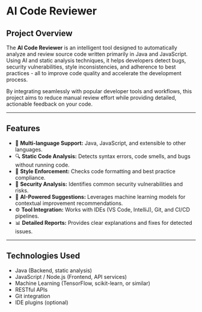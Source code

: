 # AI Code Reviewer

## Project Overview

The **AI Code Reviewer** is an intelligent tool designed to automatically analyze and review source code written primarily in Java and JavaScript. Using AI and static analysis techniques, it helps developers detect bugs, security vulnerabilities, style inconsistencies, and adherence to best practices - all to improve code quality and accelerate the development process.

By integrating seamlessly with popular developer tools and workflows, this project aims to reduce manual review effort while providing detailed, actionable feedback on your code.

---

## Features

- 📝 **Multi-language Support:** Java, JavaScript, and extensible to other languages.
- 🔍 **Static Code Analysis:** Detects syntax errors, code smells, and bugs without running code.
- 🎨 **Style Enforcement:** Checks code formatting and best practice compliance.
- 🔐 **Security Analysis:** Identifies common security vulnerabilities and risks.
- 🤖 **AI-Powered Suggestions:** Leverages machine learning models for contextual improvement recommendations.
- ⚙️ **Tool Integration:** Works with IDEs (VS Code, IntelliJ), Git, and CI/CD pipelines.
- 📊 **Detailed Reports:** Provides clear explanations and fixes for detected issues.

---

## Technologies Used

- Java (Backend, static analysis)
- JavaScript / Node.js (Frontend, API services)
- Machine Learning (TensorFlow, scikit-learn, or similar)
- RESTful APIs
- Git integration
- IDE plugins (optional)
